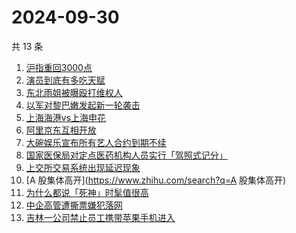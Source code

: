 # 2024-09-30

共 13 条

<!-- BEGIN ZHIHUSEARCH -->
<!-- 最后更新时间 Mon Sep 30 2024 12:16:30 GMT+0800 (China Standard Time) -->
1. [沪指重回3000点](https://www.zhihu.com/search?q=沪指重回3000点)
1. [演员到底有多吃天赋](https://www.zhihu.com/search?q=演员到底有多吃天赋)
1. [东北雨姐被曝殴打维权人](https://www.zhihu.com/search?q=东北雨姐被曝殴打维权人)
1. [以军对黎巴嫩发起新一轮袭击](https://www.zhihu.com/search?q=以军对黎巴嫩发起新一轮袭击)
1. [上海海港vs上海申花](https://www.zhihu.com/search?q=上海海港vs上海申花)
1. [阿里京东互相开放](https://www.zhihu.com/search?q=阿里京东互相开放)
1. [大碗娱乐宣布所有艺人合约到期不续](https://www.zhihu.com/search?q=大碗娱乐宣布所有艺人合约到期不续)
1. [国家医保局对定点医药机构人员实行「驾照式记分」](https://www.zhihu.com/search?q=国家医保局对定点医药机构人员实行「驾照式记分」)
1. [上交所交易系统出现延迟现象](https://www.zhihu.com/search?q=上交所交易系统出现延迟现象)
1. [A 股集体高开](https://www.zhihu.com/search?q=A 股集体高开)
1. [为什么都说「死神」时髦值很高](https://www.zhihu.com/search?q=为什么都说「死神」时髦值很高)
1. [中企高管遭撕票嫌犯落网](https://www.zhihu.com/search?q=中企高管遭撕票嫌犯落网)
1. [吉林一公司禁止员工携带苹果手机进入](https://www.zhihu.com/search?q=吉林一公司禁止员工携带苹果手机进入)
<!-- END ZHIHUSEARCH -->
